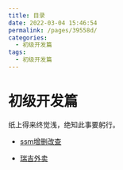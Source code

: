 ```yaml
---
title: 目录
date: 2022-03-04 15:46:54
permalink: /pages/39558d/
categories:
  - 初级开发篇
tags:
  - 初级开发篇
---
```

# 初级开发篇

纸上得来终觉浅，绝知此事要躬行。

+ [ssm增删改查](/pages/98f56c/)

+ [瑞吉外卖](/pages/6de3d6/)

